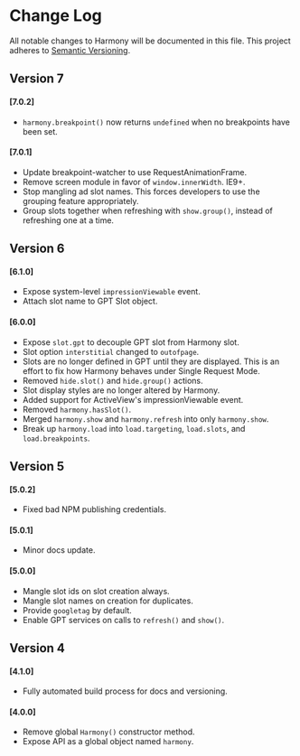 # Change Log
All notable changes to Harmony will be documented in this file.
This project adheres to [Semantic Versioning](http://semver.org/).

## Version 7
#### [7.0.2]
- `harmony.breakpoint()` now returns `undefined` when no
breakpoints have been set.

#### [7.0.1]
- Update breakpoint-watcher to use RequestAnimationFrame.
- Remove screen module in favor of `window.innerWidth`. IE9+.
- Stop mangling ad slot names. This forces developers to use
the grouping feature appropriately.
- Group slots together when refreshing with `show.group()`,
instead of refreshing one at a time.

## Version 6
#### [6.1.0]
- Expose system-level `impressionViewable` event.
- Attach slot name to GPT Slot object.

#### [6.0.0]
- Expose `slot.gpt` to decouple GPT slot from Harmony slot.
- Slot option `interstitial` changed to `outofpage`.
- Slots are no longer defined in GPT until they are displayed. This
is an effort to fix how Harmony behaves under Single Request Mode.
- Removed `hide.slot()` and `hide.group()` actions.
- Slot display styles are no longer altered by Harmony.
- Added support for ActiveView's impressionViewable event.
- Removed `harmony.hasSlot()`.
- Merged `harmony.show` and `harmony.refresh` into only `harmony.show`.
- Break up `harmony.load` into `load.targeting`, `load.slots`,
and `load.breakpoints`.

## Version 5
#### [5.0.2]
- Fixed bad NPM publishing credentials.

#### [5.0.1]
- Minor docs update.

#### [5.0.0]
- Mangle slot ids on slot creation always.
- Mangle slot names on creation for duplicates.
- Provide `googletag` by default.
- Enable GPT services on calls to `refresh()` and `show()`.

## Version 4
#### [4.1.0]
- Fully automated build process for docs and versioning.

#### [4.0.0]
- Remove global `Harmony()` constructor method.
- Expose API as a global object named `harmony`.
